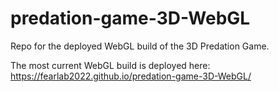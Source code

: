 # predation-game-3D-WebGL

Repo for the deployed WebGL build of the 3D Predation Game.

The most current WebGL build is deployed here: https://fearlab2022.github.io/predation-game-3D-WebGL/
